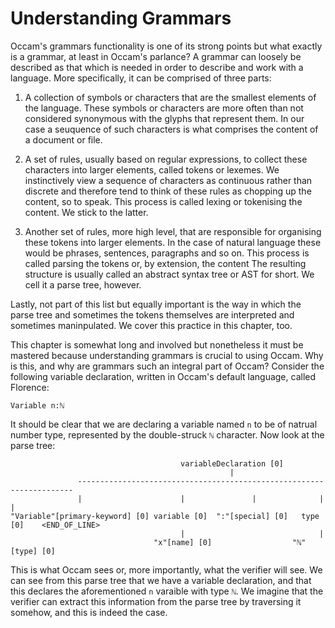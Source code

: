 # Understanding Grammars

Occam's grammars functionality is one of its strong points but what exactly is a grammar, at least in Occam's parlance?
A grammar can loosely be described as that which is needed in order to describe and work with a language.
More specifically, it can be comprised of three parts:

1. A collection of symbols or characters that are the smallest elements of the language. 
These symbols or characters are more often than not considered synonymous with the glyphs that represent them.
In our case a seuquence of such characters is what comprises the content of a document or file.

2. A set of rules, usually based on regular expressions, to collect these characters into larger elements, called tokens or lexemes.
We instinctively view a sequence of characters as continuous rather than discrete and therefore tend to think of these rules as chopping up the content, so to speak.
This process is called lexing or tokenising the content.
We stick to the latter.

3. Another set of rules, more high level, that are responsible for organising these tokens into larger elements.
In the case of natural language these would be phrases, sentences, paragraphs and so on.
This process is called parsing the tokens or, by extension, the content
The resulting structure is usually called an abstract syntax tree or AST for short.
We cell it a parse tree, however.

Lastly, not part of this list but equally important is the way in which the parse tree and sometimes the tokens themselves are interpreted and sometimes maninpulated.
We cover this practice in this chapter, too.

This chapter is somewhat long and involved but nonetheless it must be mastered because understanding grammars is crucial to using Occam.
Why is this, and why are grammars such an integral part of Occam?
Consider the following variable declaration, written in Occam's default language, called Florence:

```
Variable n:ℕ
```

It should be clear that we are declaring a variable named `n` to be of natrual number type, represented by the double-struck `ℕ` character.
Now look at the parse tree:

```
                                      variableDeclaration [0]                             
                                                 |                                        
               ---------------------------------------------------------------------      
               |                      |               |              |             |      
"Variable"[primary-keyword] [0] variable [0]  ":"[special] [0]   type [0]    <END_OF_LINE>
                                      |                              |                    
                                "x"[name] [0]                  "ℕ"[type] [0]              
```

This is what Occam sees or, more importantly, what the verifier will see.
We can see from this parse tree that we have a variable declaration, and that this declares the aforementioned `n` varaible with type `ℕ`.
We imagine that the verifier can extract this information from the parse tree by traversing it somehow, and this is indeed the case.



